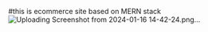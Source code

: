#this is ecommerce site based on MERN stack
![Uploading Screenshot from 2024-01-16 14-42-24.png…]()
